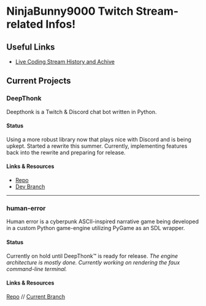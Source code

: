 # NinjaBunny9000 Twitch Stream-related Infos!

## Useful Links

- [Live Coding Stream History and Achive]()



## Current Projects
### DeepThonk

Deepthonk is a Twitch & Discord chat bot written in Python.

#### Status

Using a more robust library now that plays nice with Discord and is being upkept. Started a rewrite this summer. Currently, implementing features back into the rewrite and preparing for release.

#### Links & Resources

- [Repo](https://github.com/NinjaBunny9000/DeepThonk/)
- [Dev Branch](https://github.com/NinjaBunny9000/DeepThonk/tree/nb9k-dev)
---

### human-error

Human error is a cyberpunk ASCII-inspired narrative game being developed in a custom Python game-engine utilizing PyGame as an SDL wrapper.

#### Status

Currently on hold until DeepThonk™ is ready for release. _The engine architecture is mostly done. Currently working on rendering the faux command-line terminal._

#### Links & Resources

[Repo](https://github.com/NinjaBunny9000/human-error) // [Current Branch](https://github.com/NinjaBunny9000/human-error/tree/pygame-implementation)
